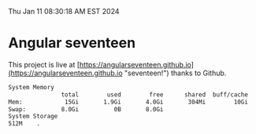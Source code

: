 Thu Jan 11 08:30:18 AM EST 2024

# Angular seventeen


This project is live at [https://angularseventeen.github.io](https://angularseventeen.github.io "seventeen!") thanks to Github.

```bash
System Memory
               total        used        free      shared  buff/cache   available
Mem:            15Gi       1.9Gi       4.0Gi       304Mi        10Gi        13Gi
Swap:          8.0Gi          0B       8.0Gi
System Storage
512M	.
```
```bash
